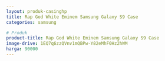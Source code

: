 ```yaml
---
layout: produk-casinghp
title: Rap God White Eminem Samsung Galaxy S9 Case
categories: samsung

# Produk
product-title: Rap God White Eminem Samsung Galaxy S9 Case
image-drive: 1EQ7q6zzQVnv1mQBPw-Y82eMhF0Hz2hWM
harga: 90000
---
```


